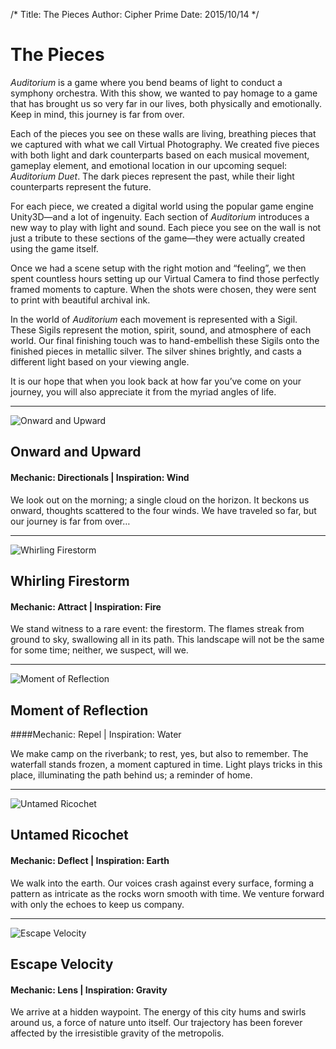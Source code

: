 /*
Title: The Pieces
Author: Cipher Prime
Date: 2015/10/14
*/



# The Pieces
*Auditorium* is a game where you bend beams of light to conduct a symphony orchestra. With this show, we wanted to pay homage to a game that has brought us so very far in our lives, both physically and emotionally. Keep in mind, this journey is far from over.

Each of the pieces you see on these walls are living, breathing pieces that we captured with what we call Virtual Photography. We created five pieces with both light and dark counterparts based on each musical movement, gameplay element, and emotional location in our upcoming sequel: *Auditorium Duet*. The dark pieces represent the past, while their light counterparts represent the future.

For each piece, we created a digital world using the popular game engine Unity3D—and a lot of ingenuity. Each section of *Auditorium* introduces a new way to play with light and sound. Each piece you see on the wall is not just a tribute to these sections of the game—they were actually created using the game itself.

Once we had a scene setup with the right motion and “feeling”, we then spent countless hours setting up our Virtual Camera to find those perfectly framed moments to capture. When the shots were chosen, they were sent to print with beautiful archival ink. 

In the world of *Auditorium* each movement is represented with a Sigil. These Sigils represent the motion, spirit, sound, and atmosphere of each world. Our final finishing touch was to hand-embellish these Sigils onto the finished pieces in metallic silver. The silver shines brightly, and casts a different light based on your viewing angle.

It is our hope that when you look back at how far you’ve come on your journey, you will also appreciate it from the myriad angles of life.

***

![Onward and Upward][Onward and Upward]
## Onward and Upward
#### Mechanic: Directionals | Inspiration: Wind

We look out on the morning; a single cloud on the horizon. It beckons us onward, thoughts scattered to the four winds. We have traveled so far, but our journey is far from over…

***

![Whirling Firestorm][Whirling Firestorm]
## Whirling Firestorm
#### Mechanic: Attract | Inspiration: Fire

We stand witness to a rare event: the firestorm. The flames streak from ground to sky, swallowing all in its path. This landscape will not be the same for some time; neither, we suspect, will we.

***

![Moment of Reflection][Moment of Reflection]
## Moment of Reflection
####Mechanic: Repel | Inspiration: Water

We make camp on the riverbank; to rest, yes, but also to remember. The waterfall stands frozen, a moment captured in time. Light plays tricks in this place, illuminating the path behind us; a reminder of home.

***

![Untamed Ricochet][Untamed Ricochet]
## Untamed Ricochet
#### Mechanic: Deflect | Inspiration: Earth

We walk into the earth. Our voices crash against every surface, forming a pattern as intricate as the rocks worn smooth with time. We venture forward with only the echoes to keep us company.

***


![Escape Velocity][Escape Velocity]
## Escape Velocity
#### Mechanic: Lens | Inspiration: Gravity

We arrive at a hidden waypoint. The energy of this city hums and swirls around us, a force of nature unto itself. Our trajectory has been forever affected by the irresistible gravity of the metropolis.


[Onward and Upward]: /content/images/IMG_1632.JPG
[Whirling Firestorm]: /content/images/IMG_1633.JPG
[Moment of Reflection]: /content/images/IMG_1634.JPG
[Untamed Ricochet]: /content/images/IMG_1635.JPG
[Escape Velocity]: /content/images/IMG_1636.JPG